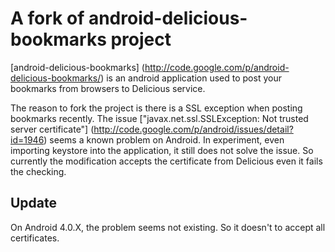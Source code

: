 # A fork of android-delicious-bookmarks project

[android-delicious-bookmarks] (http://code.google.com/p/android-delicious-bookmarks/) is an android application used to post your bookmarks from browsers to Delicious service.

The reason to fork the project is there is a SSL exception when posting bookmarks recently. The issue ["javax.net.ssl.SSLException: Not trusted server certificate"] (http://code.google.com/p/android/issues/detail?id=1946) seems a known problem on Android. In experiment, even importing keystore into the application, it still does not solve the issue. So currently the modification accepts the certificate from Delicious even it fails the checking.

## Update

On Android 4.0.X, the problem seems not existing. So it doesn't to accept all certificates.


